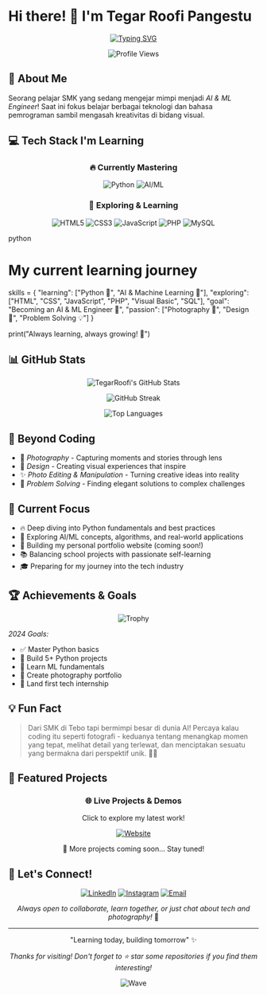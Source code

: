 # Hi there! 👋 I'm Tegar Roofi Pangestu

<div align="center">
  
[![Typing SVG](https://readme-typing-svg.herokuapp.com?font=Fira+Code&weight=600&size=24&pause=1000&color=F7931E&center=true&width=600&lines=SMK+Student+%7C+Aspiring+AI%2FML+Engineer;Python+Enthusiast+%7C+Photography+Lover;From+Tebo%2C+Jambi+%F0%9F%87%AE%F0%9F%87%A9)](https://git.io/typing-svg)

![Profile Views](https://komarev.com/ghpvc/?username=TegarRoofi&color=orange&style=flat-square&label=Profile+Views)

</div>

## 🚀 About Me
Seorang pelajar SMK yang sedang mengejar mimpi menjadi *AI & ML Engineer*! Saat ini fokus belajar berbagai teknologi dan bahasa pemrograman sambil mengasah kreativitas di bidang visual.

## 💻 Tech Stack I'm Learning

<div align="center">

### 🔥 Currently Mastering
![Python](https://img.shields.io/badge/Python-3776AB?style=for-the-badge&logo=python&logoColor=white)
![AI/ML](https://img.shields.io/badge/AI%2FML-FF6F00?style=for-the-badge&logo=tensorflow&logoColor=white)

### 🌱 Exploring & Learning
![HTML5](https://img.shields.io/badge/HTML5-E34F26?style=for-the-badge&logo=html5&logoColor=white)
![CSS3](https://img.shields.io/badge/CSS3-1572B6?style=for-the-badge&logo=css3&logoColor=white)
![JavaScript](https://img.shields.io/badge/JavaScript-F7DF1E?style=for-the-badge&logo=javascript&logoColor=black)
![PHP](https://img.shields.io/badge/PHP-777BB4?style=for-the-badge&logo=php&logoColor=white)
![MySQL](https://img.shields.io/badge/MySQL-4479A1?style=for-the-badge&logo=mysql&logoColor=white)

</div>

python
# My current learning journey
skills = {
    "learning": ["Python 🐍", "AI & Machine Learning 🤖"],
    "exploring": ["HTML", "CSS", "JavaScript", "PHP", "Visual Basic", "SQL"],
    "goal": "Becoming an AI & ML Engineer 🎯",
    "passion": ["Photography 📸", "Design 🎨", "Problem Solving 💡"]
}

print("Always learning, always growing! 🚀")


## 📊 GitHub Stats

<div align="center">

![TegarRoofi's GitHub Stats](https://github-readme-stats.vercel.app/api?username=TegarRoofi&show_icons=true&theme=tokyonight&hide_border=true&count_private=true)

![GitHub Streak](https://github-readme-streak-stats.herokuapp.com/?user=TegarRoofi&theme=tokyonight&hide_border=true)

![Top Languages](https://github-readme-stats.vercel.app/api/top-langs/?username=TegarRoofi&layout=compact&theme=tokyonight&hide_border=true)

</div>

## 🎨 Beyond Coding
- 📸 *Photography* - Capturing moments and stories through lens
- 🎨 *Design* - Creating visual experiences that inspire
- ✨ *Photo Editing & Manipulation* - Turning creative ideas into reality
- 🎯 *Problem Solving* - Finding elegant solutions to complex challenges

## 🌱 Current Focus
- 🔥 Deep diving into Python fundamentals and best practices
- 🤖 Exploring AI/ML concepts, algorithms, and real-world applications
- 💼 Building my personal portfolio website (coming soon!)
- 📚 Balancing school projects with passionate self-learning
- 🎓 Preparing for my journey into the tech industry

## 🏆 Achievements & Goals

<div align="center">

![Trophy](https://github-profile-trophy.vercel.app/?username=TegarRoofi&theme=tokyonight&no-frame=true&no-bg=false&margin-w=4&row=1&column=6)

</div>

*2024 Goals:*
- ✅ Master Python basics
- 🔄 Build 5+ Python projects
- 🔄 Learn ML fundamentals
- 🔄 Create photography portfolio
- 🎯 Land first tech internship

## 💡 Fun Fact
> Dari SMK di Tebo tapi bermimpi besar di dunia AI! Percaya kalau coding itu seperti fotografi - keduanya tentang menangkap momen yang tepat, melihat detail yang terlewat, dan menciptakan sesuatu yang bermakna dari perspektif unik. 📸✨

## 🚀 Featured Projects

<div align="center">

### 🌐 Live Projects & Demos
Click to explore my latest work!

[![Website](https://img.shields.io/badge/📚_Progres_Tracker_Website-FF6B6B?style=for-the-badge&logoColor=white)](https://roofi.wuaze.com)


🔗 More projects coming soon... Stay tuned!

</div>



## 🤝 Let's Connect!

<div align="center">

[![LinkedIn](https://img.shields.io/badge/LinkedIn-0077B5?style=for-the-badge&logo=linkedin&logoColor=white)](https://linkedin.com/in/tegarroofi)
[![Instagram](https://img.shields.io/badge/Instagram-E4405F?style=for-the-badge&logo=instagram&logoColor=white)](https://instagram.com/tegarroofi)
[![Email](https://img.shields.io/badge/Email-D14836?style=for-the-badge&logo=gmail&logoColor=white)](mailto:tegarroofi@gmail.com)

*Always open to collaborate, learn together, or just chat about tech and photography!* 🚀

</div>

---

<div align="center">

"Learning today, building tomorrow" ✨

*Thanks for visiting! Don't forget to ⭐ star some repositories if you find them interesting!*

![Wave](https://capsule-render.vercel.app/api?type=waving&color=gradient&height=100&section=footer&text=&fontSize=16)

</div>
